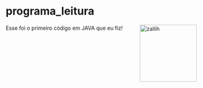 # programa_leitura

<div>
  <img align="right" alt="zallih" width="150" src="https://media.discordapp.net/attachments/783761333358166056/872618413040730133/WhatsApp_Image_2021-08-04_at_19.42.37.jpeg?width=370&height=370">
  Esse foi o primeiro código em JAVA que eu fiz! 
</div>
